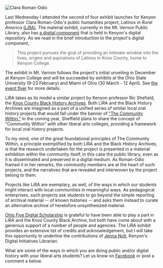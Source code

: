 ![Clara Roman-Odio](http://digitalscholarship.ohio5.org/wp-content/uploads/2015/04/2016-01-13-17.40.17-copy.jpg "LiRA presentation, MVPL")

Last Wednesday I attended the second of four exhibit launches for Kenyon professor Clara Roman-Odio's public humanities project, *Latinos in Rural America* [(LiRA)](http://www.kenyon.edu/academics/departments-programs/latinoa-studies/lira/exhibit-information/). The material exhibit, currently in the Mt. Vernon Public Library, also has [a digital component](http://www.kenyon.edu/academics/departments-programs/latinoa-studies/lira/) that is held in Kenyon's digital repository. As we read in the brief introduction to the project's digital component, 

> This project pursues the goal of providing an intimate window into the lives, origins and aspirations of Latinos in Knox County, home to Kenyon College. 

The exhibit in Mt. Vernon follows the project's initial unveiling in December at Kenyon College and will be succeeded by exhibits at the Ohio State University (9-23 February) and Miami of Ohio (30 March - 12 April). See [the event flyer](http://digitalscholarship.ohio5.org/wp-content/uploads/2015/04/LiRA-Poster.jpg "LiRA Poster") for more details. 

LiRA takes as its model a similar project by Kenyon professor Ric Shefield, the [Knox County Black History Archives](http://digital.kenyon.edu/knoxcobha/). Both LiRA and the Black History Archives are imagined as a part of a unified series of similar local oral history projects that would fall under the banner of ["The Community Within."](http://digital.kenyon.edu/thecommunitywithin/) In the coming year, Sheffield plans to share the concept of "Community Within" with other liberal arts colleges, providing a framework for local oral history projects. 

To my mind, one of the great foundational principles of The Community Within, a principle exemplified by both LiRA and the Black History Archives, is that the research undertaken for the project is presented in a material exhibition within the community itself, in this case the public library, even as it is disseminated and preserved in a digital medium. As Roman-Odio framed it in her remarks, the community members are at the heart of such projects, and the narratives that are revealed and interwoven by the project belong to them. 

Projects like LiRA are exemplary, as well, of the ways in which our students might interact with local communities in meaningful ways. As pedagogical enterprises, such projects ask students to go beyond the simple reporting of archival material -- of known histories -- and asks them instead to curate an alternative archive of heretofore unsynthesized material. 

[Ohio Five Digital Scholarship](http://digitalscholarship.ohio5.org/) is grateful to have been able to play a part in LiRA and the Knox County Black Archive, but both have come about with a generous support of a number of people and agencies. The LiRA exhibit provides an extensive list of credits and acknowledgement, but I will take this opportunity to underline the contributions of [Jenna Nolt](https://www.linkedin.com/in/jenna-nolt-64135829), Kenyon's Digital Initiatives Librarian. 

What are some of the ways in which you are doing public and/or digital history with your liberal arts students? Let us know on [Facebook](https://www.facebook.com/ohiofiveDS/) or post a comment a below. 


